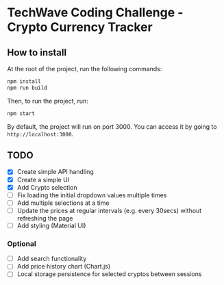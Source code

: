# TechWave Coding Challenge - Crypto Currency Tracker

## How to install

At the root of the project, run the following commands:

```bash
npm install
npm run build
```

Then, to run the project, run:

```bash
npm start
```

By default, the project will run on port 3000. You can access it by going to `http://localhost:3000`.


## TODO

- [x] Create simple API handling
- [x] Create a simple UI
- [x] Add Crypto selection
- [ ] Fix loading the initial dropdown values multiple times
- [ ] Add multiple selections at a time
- [ ] Update the prices at regular intervals (e.g. every 30secs) without refreshing the page
- [ ] Add styling (Material UI)

### Optional

- [ ] Add search functionality
- [ ] Add price history chart (Chart.js)
- [ ] Local storage persistence for selected cryptos between sessions
